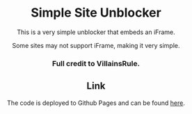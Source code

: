 <div align="center">
  <h1>Simple Site Unblocker</h1>
  <p>This is a very simple unblocker that embeds an iFrame.<p>
  <p>Some sites may not support iFrame, making it very simple.<p>
  <h3>Full credit to VillainsRule.</h3>
  <h2>Link</h2>
  <p>The code is deployed to Github Pages and can be found <a href="https://villainsrule4000.github.io/Unblocker">here</a>.</p>
</div>
